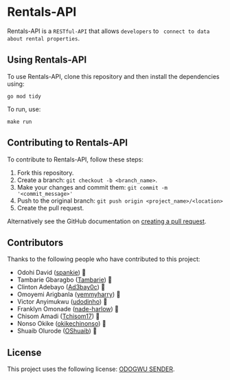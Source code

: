 # Rentals-API

Rentals-API is a `RESTful-API` that allows `developers` to ` connect to data about rental properties`.


## Using Rentals-API

To use Rentals-API, clone this repository and then install the dependencies using:

```
go mod tidy
```

To run, use:


```
make run
```

## Contributing to Rentals-API
<!--- If your README is long or you have some specific process or steps you want contributors to follow, consider creating a separate CONTRIBUTING.md file--->
To contribute to Rentals-API, follow these steps:

1. Fork this repository.
2. Create a branch: `git checkout -b <branch_name>`.
3. Make your changes and commit them: `git commit -m '<commit_message>'`
4. Push to the original branch: `git push origin <project_name>/<location>`
5. Create the pull request.

Alternatively see the GitHub documentation on [creating a pull request](https://help.github.com/en/github/collaborating-with-issues-and-pull-requests/creating-a-pull-request).

## Contributors

Thanks to the following people who have contributed to this project:

* Odohi David ([spankie](https://github.com/spankie)) 📖
* Tambarie Gbaragbo ([Tambarie](https://github.com/Tambarie)) 🐛
* Clinton Adebayo ([Ad3bay0c](https://github.com/Ad3bay0c)) 🐛
* Omoyemi Arigbanla ([yemmyharry](https://github.com/yemmyharry)) 🐛
* Victor Anyimukwu ([udodinho](https://github.com/udodinho)) 🐛
* Franklyn Omonade ([nade-harlow](https://github.com/nade-harlow)) 🐛
* Chisom Amadi ([Tchisom17](https://github.com/Tchisom17)) 🐛
* Nonso Okike ([okikechinonso](https://github.com/okikechinonso)) 🐛
* Shuaib Olurode ([OShuaib](https://github.com/OShuaib)) 🐛


## License
<!--- If you're not sure which open license to use see https://choosealicense.com/--->

This project uses the following license: [ODOGWU SENDER](<link>).

